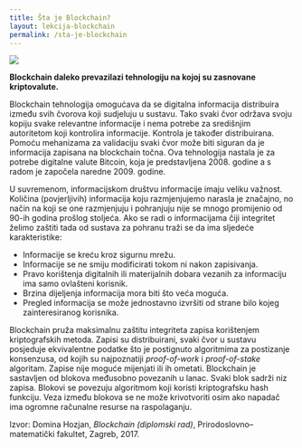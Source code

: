 ```yaml
---
title: Šta je Blockchain?
layout: lekcija-blockchain
permalink: /sta-je-blockchain
---
```


![](https://media.licdn.com/mpr/mpr/AAIABADGAAoAAQAAAAAAAAstAAAAJDYzMmY5NTNhLTE1ODctNDA2MC04OGEzLTU5NzM0OGZiZjdiMA.jpg)

**Blockchain daleko prevazilazi tehnologiju na kojoj su zasnovane kriptovalute.**

Blockchain tehnologija omogućava da se digitalna informacija distribuira između svih
čvorova koji sudjeluju u sustavu. Tako svaki čvor održava svoju kopiju svake relevantne
informacije i nema potrebe za središnjim autoritetom koji kontrolira informacije.
Kontrola je također distribuirana. Pomoću mehanizama za validaciju svaki čvor
može biti siguran da je informacija zapisana na blockchain točna. Ova tehnologija
nastala je za potrebe digitalne valute Bitcoin, koja je predstavljena 2008. godine a s
radom je započela naredne 2009. godine.

U suvremenom, informacijskom društvu informacije imaju veliku važnost. Količina (povjerljivih) informacija koju razmjenjujemo narasla je značajno, no način na
koji se one razmjenjuju i pohranjuju nije se mnogo promijenio od 90-ih godina prošlog
stoljeća. Ako se radi o informacijama čiji integritet želimo zaštiti tada od sustava za
pohranu traži se da ima sljedeće karakteristike:

- Informacije se kreću kroz sigurnu mrežu.
- Informacije se ne smiju modificirati tokom ni nakon zapisivanja.
- Pravo korištenja digitalnih ili materijalnih dobara vezanih za informaciju ima
samo ovlašteni korisnik.
- Brzina dijeljenja informacija mora biti što veća moguća.
- Pregled informacija se može jednostavno izvršiti od strane bilo kojeg zainteresiranog
korisnika.

Blockchain pruža maksimalnu zaštitu integriteta zapisa korištenjem kriptografskih
metoda. Zapisi su distribuirani, svaki čvor u sustavu posjeduje ekvivalentne podatke
što je postignuto algoritmima za postizanje konsenzusa, od kojih su najpoznatiji
*proof-of-work* i *proof-of-stake* algoritam. Zapise nije moguće mijenjati ili ih
ometati. Blockchain je sastavljen od blokova međusobno povezanih u lanac. Svaki
blok sadrži niz zapisa. Blokovi se povezuju algoritmom koji koristi kriptografsku hash funkciju. Veza između blokova se ne može krivotvoriti osim ako napadač ima
ogromne računalne resurse na raspolaganju.

 
Izvor: Domina Hozjan, *Blockchain (diplomski rad)*, Prirodoslovno–matematički fakultet, Zagreb, 2017.
